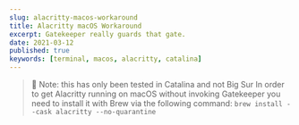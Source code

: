 ```yaml
---
slug: alacritty-macos-workaround
title: Alacritty macOS Workaround
excerpt: Gatekeeper really guards that gate.
date: 2021-03-12
published: true
keywords: [terminal, macos, alacritty, catalina]
---
```


> 📝 Note: this has only been tested in Catalina and not Big Sur
In order to get Alacritty running on macOS without invoking Gatekeeper you need to install it with Brew via the following command:
`brew install --cask alacritty --no-quarantine`

